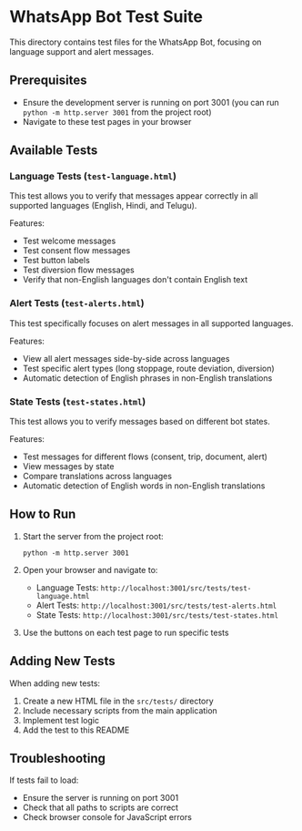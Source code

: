 # WhatsApp Bot Test Suite

This directory contains test files for the WhatsApp Bot, focusing on language support and alert messages.

## Prerequisites

- Ensure the development server is running on port 3001 (you can run `python -m http.server 3001` from the project root)
- Navigate to these test pages in your browser

## Available Tests

### Language Tests (`test-language.html`)

This test allows you to verify that messages appear correctly in all supported languages (English, Hindi, and Telugu). 

Features:
- Test welcome messages
- Test consent flow messages
- Test button labels
- Test diversion flow messages
- Verify that non-English languages don't contain English text

### Alert Tests (`test-alerts.html`)

This test specifically focuses on alert messages in all supported languages.

Features:
- View all alert messages side-by-side across languages
- Test specific alert types (long stoppage, route deviation, diversion)
- Automatic detection of English phrases in non-English translations

### State Tests (`test-states.html`)

This test allows you to verify messages based on different bot states.

Features:
- Test messages for different flows (consent, trip, document, alert)
- View messages by state
- Compare translations across languages
- Automatic detection of English words in non-English translations

## How to Run

1. Start the server from the project root:
   ```
   python -m http.server 3001
   ```

2. Open your browser and navigate to:
   - Language Tests: `http://localhost:3001/src/tests/test-language.html`
   - Alert Tests: `http://localhost:3001/src/tests/test-alerts.html`
   - State Tests: `http://localhost:3001/src/tests/test-states.html`

3. Use the buttons on each test page to run specific tests

## Adding New Tests

When adding new tests:

1. Create a new HTML file in the `src/tests/` directory
2. Include necessary scripts from the main application
3. Implement test logic
4. Add the test to this README

## Troubleshooting

If tests fail to load:
- Ensure the server is running on port 3001
- Check that all paths to scripts are correct
- Check browser console for JavaScript errors 